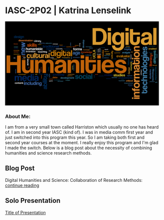 # IASC-2P02 | Katrina Lenselink

![](images/digital_humanities_wordle.png) 
### About Me:  
I am from a very small town called Harriston which usually no one has heard of. I am in second year IASC (kind of). I was in media comm first year and just switched into this program this year. So I am taking both first and second year courses at the moment. I really enjoy this program and I'm glad I made the switch. Below is a blog post about the necessity of combining humanities and science research methods.  



## Blog Post 

Digital Humanities and Science: Collaboration of Research Methods: [continue reading](blog)

## Solo Presentation

[Title of Presentation](reveal/index.html)
